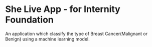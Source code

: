 # She Live App - for Internity Foundation
An application which classify the type of Breast Cancer(Malignant or Benign) using a machine learning model.

